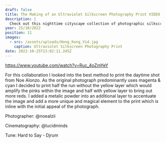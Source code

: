 ```yaml
---
draft: false
title: The Making of an Ultraviolet Silkscreen Photography Print VIDEO | Noe Alonzo - Hong Kong
description: |
  Check out this nighttime cityscape collection of photographic silkscreen prints I made in collaboration with @noealzii.
year: 25/10/2022
position: 11
images:
  - src: /assets/uploads/Hong_Kong_Vid.jpg
    caption: Ultraviolet Silkscreen Photography Print                 
date: 2022-10-25T13:02:11.245Z
---
```


https://www.youtube.com/watch?v=Ruc_4oZmYeY

For this collaboration I looked into the best method to print the daytime shot from Noe Alonzo. As the original photograph predominantly uses magenta & cyan I decided to print half the run without the yellow layer which would amplify the pinks within the image and half with yellow layer to bring out more reds. I added a metalic powder into an additional layer to accentuate the image and add a more unique and magical element to the print which is inline with the initial appeal of the photograph.

Photographer: @noealzii

Cinematography: @lucidminds

Tune: Hard to Say - Djrum